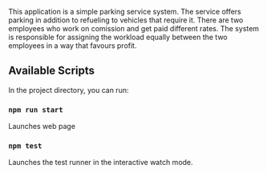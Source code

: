 This application is a simple parking service system. The service offers parking in addition to refueling to vehicles that require it. There are two employees who work on comission and get paid different rates. The system is responsible for assigning the workload equally between the two employees in a way that favours profit.
## Available Scripts

In the project directory, you can run:

### `npm run start`

Launches web page

### `npm test`

Launches the test runner in the interactive watch mode.
